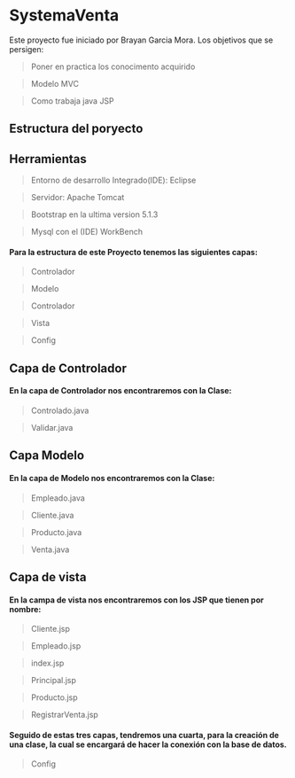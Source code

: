 
# SystemaVenta
Este proyecto fue iniciado por Brayan Garcia Mora.
Los objetivos que se persigen:
> Poner en practica los conocimento acquirido

> Modelo MVC

> Como trabaja java JSP



## Estructura del poryecto


##  Herramientas

> Entorno de desarrollo Integrado(IDE): Eclipse

>Servidor: Apache Tomcat

>Bootstrap en la ultima version 5.1.3

>Mysql con el (IDE) WorkBench


#### Para la estructura de este Proyecto tenemos las siguientes capas:

>Controlador

>Modelo

>Controlador

>Vista

>Config

## Capa de Controlador

#### En la capa de Controlador nos encontraremos con la Clase:

> Controlado.java

> Validar.java

## Capa Modelo

#### En la capa de Modelo nos encontraremos con la Clase:

>Empleado.java

>Cliente.java

>Producto.java

> Venta.java

## Capa de vista

#### En la campa de vista nos encontraremos con los JSP que tienen por nombre:

>Cliente.jsp

>Empleado.jsp

>index.jsp

>Principal.jsp

>Producto.jsp

>RegistrarVenta.jsp


#### Seguido de estas tres capas, tendremos una cuarta, para la creación de una clase, la cual se encargará de hacer la conexión con la base de datos.

> Config
